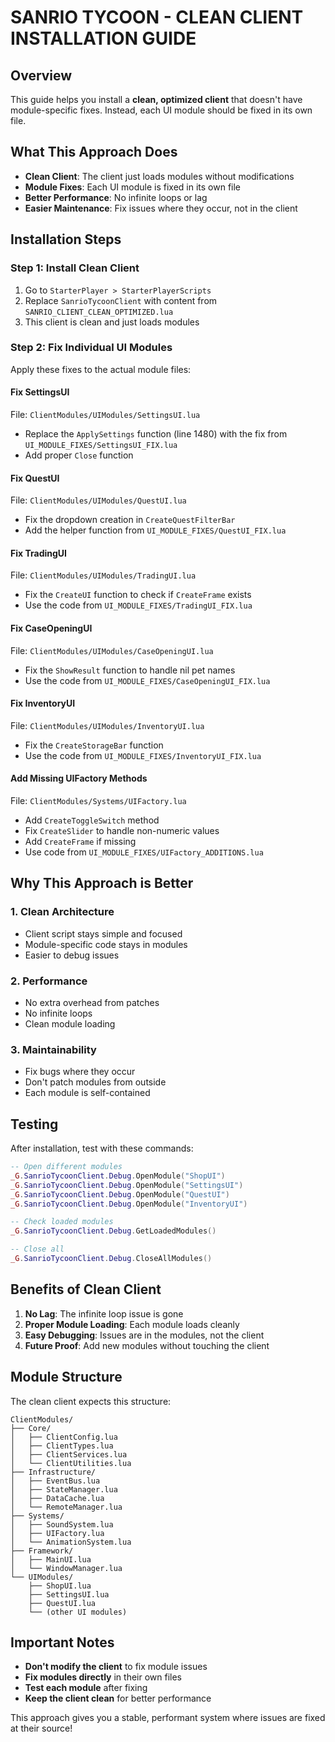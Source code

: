 # SANRIO TYCOON - CLEAN CLIENT INSTALLATION GUIDE

## Overview
This guide helps you install a **clean, optimized client** that doesn't have module-specific fixes. Instead, each UI module should be fixed in its own file.

## What This Approach Does
- **Clean Client**: The client just loads modules without modifications
- **Module Fixes**: Each UI module is fixed in its own file
- **Better Performance**: No infinite loops or lag
- **Easier Maintenance**: Fix issues where they occur, not in the client

## Installation Steps

### Step 1: Install Clean Client
1. Go to `StarterPlayer > StarterPlayerScripts`
2. Replace `SanrioTycoonClient` with content from `SANRIO_CLIENT_CLEAN_OPTIMIZED.lua`
3. This client is clean and just loads modules

### Step 2: Fix Individual UI Modules
Apply these fixes to the actual module files:

#### Fix SettingsUI
File: `ClientModules/UIModules/SettingsUI.lua`
- Replace the `ApplySettings` function (line 1480) with the fix from `UI_MODULE_FIXES/SettingsUI_FIX.lua`
- Add proper `Close` function

#### Fix QuestUI  
File: `ClientModules/UIModules/QuestUI.lua`
- Fix the dropdown creation in `CreateQuestFilterBar`
- Add the helper function from `UI_MODULE_FIXES/QuestUI_FIX.lua`

#### Fix TradingUI
File: `ClientModules/UIModules/TradingUI.lua`
- Fix the `CreateUI` function to check if `CreateFrame` exists
- Use the code from `UI_MODULE_FIXES/TradingUI_FIX.lua`

#### Fix CaseOpeningUI
File: `ClientModules/UIModules/CaseOpeningUI.lua`
- Fix the `ShowResult` function to handle nil pet names
- Use the code from `UI_MODULE_FIXES/CaseOpeningUI_FIX.lua`

#### Fix InventoryUI
File: `ClientModules/UIModules/InventoryUI.lua`
- Fix the `CreateStorageBar` function
- Use the code from `UI_MODULE_FIXES/InventoryUI_FIX.lua`

#### Add Missing UIFactory Methods
File: `ClientModules/Systems/UIFactory.lua`
- Add `CreateToggleSwitch` method
- Fix `CreateSlider` to handle non-numeric values
- Add `CreateFrame` if missing
- Use code from `UI_MODULE_FIXES/UIFactory_ADDITIONS.lua`

## Why This Approach is Better

### 1. **Clean Architecture**
- Client script stays simple and focused
- Module-specific code stays in modules
- Easier to debug issues

### 2. **Performance**
- No extra overhead from patches
- No infinite loops
- Clean module loading

### 3. **Maintainability**
- Fix bugs where they occur
- Don't patch modules from outside
- Each module is self-contained

## Testing

After installation, test with these commands:

```lua
-- Open different modules
_G.SanrioTycoonClient.Debug.OpenModule("ShopUI")
_G.SanrioTycoonClient.Debug.OpenModule("SettingsUI")
_G.SanrioTycoonClient.Debug.OpenModule("QuestUI")
_G.SanrioTycoonClient.Debug.OpenModule("InventoryUI")

-- Check loaded modules
_G.SanrioTycoonClient.Debug.GetLoadedModules()

-- Close all
_G.SanrioTycoonClient.Debug.CloseAllModules()
```

## Benefits of Clean Client

1. **No Lag**: The infinite loop issue is gone
2. **Proper Module Loading**: Each module loads cleanly
3. **Easy Debugging**: Issues are in the modules, not the client
4. **Future Proof**: Add new modules without touching the client

## Module Structure

The clean client expects this structure:
```
ClientModules/
├── Core/
│   ├── ClientConfig.lua
│   ├── ClientTypes.lua
│   ├── ClientServices.lua
│   └── ClientUtilities.lua
├── Infrastructure/
│   ├── EventBus.lua
│   ├── StateManager.lua
│   ├── DataCache.lua
│   └── RemoteManager.lua
├── Systems/
│   ├── SoundSystem.lua
│   ├── UIFactory.lua
│   └── AnimationSystem.lua
├── Framework/
│   ├── MainUI.lua
│   └── WindowManager.lua
└── UIModules/
    ├── ShopUI.lua
    ├── SettingsUI.lua
    ├── QuestUI.lua
    └── (other UI modules)
```

## Important Notes

- **Don't modify the client** to fix module issues
- **Fix modules directly** in their own files
- **Test each module** after fixing
- **Keep the client clean** for better performance

This approach gives you a stable, performant system where issues are fixed at their source!